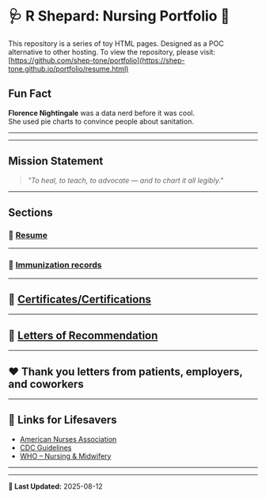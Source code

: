 # 🩺 **R Shepard: Nursing Portfolio** 💉
This repository is a series of toy HTML pages. Designed as a POC alternative to other hosting. 
To view the repository, please visit: [https://github.com/shep-tone/portfolio](https://shep-tone.github.io/portfolio/resume.html)

## Fun Fact  
**Florence Nightingale** was a data nerd before it was cool.  
She used pie charts to convince people about sanitation.

---

---

##  Mission Statement
> *"To heal, to teach, to advocate — and to chart it all legibly."*

---

##  **Sections**

### 💊 [Resume](https://shep-tone.github.io/portfolio/resume.html)



---

### 💉 [Immunization records](https://shep-tone.github.io/portfolio/vaccinations.html)





---

## 🥇 [Certificates/Certifications](https://shep-tone.github.io/portfolio/certs.html)




---

## 👀 [Letters of Recommendation](https://shep-tone.github.io/portfolio/letters_of_recommendation.html)




---

## ❤️ Thank you letters from patients, employers, and coworkers 




---

## 🔗 **Links for Lifesavers**
- [American Nurses Association](https://www.nursingworld.org/)
- [CDC Guidelines](https://www.cdc.gov/)
- [WHO – Nursing & Midwifery](https://www.who.int/health-topics/nursing)

---


---

**📅 Last Updated:** 2025-08-12
